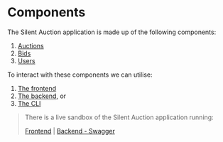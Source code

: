 # Components

The Silent Auction application is made up of the following components:
1. [Auctions](auctions.md)
2. [Bids](bids.md)
3. [Users](users.md)

To interact with these components we can utilise:
1. [The frontend](https://github.com/ahussey-redhat/silent-auction-frontend)
2. [The backend](https://github.com/ahussey-redhat/silent-auction-backend), or
3. [The CLI](https://github.com/ahussey-redhat/silent-auction-cli)

> There is a live sandbox of the Silent Auction application running:
> 
> [Frontend](https://silent-auction.qa.blueguardian.co) | [Backend - Swagger](https://silent-auction-backend.qa.blueguardian.co/swagger-ui)
